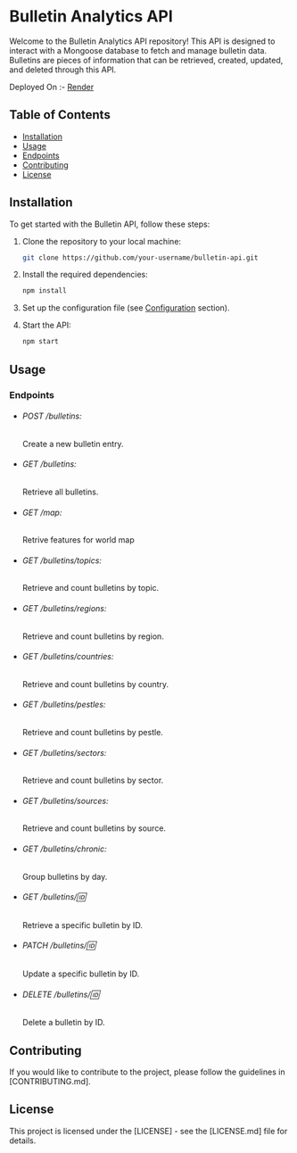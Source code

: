 # Bulletin Analytics API

Welcome to the Bulletin Analytics API repository! This API is designed to interact with a Mongoose database to fetch and manage bulletin data. Bulletins are pieces of information that can be retrieved, created, updated, and deleted through this API.

Deployed On :- [Render](https://bulletin-analytics-api.onrender.com/)

## Table of Contents

- [Installation](#installation)
- [Usage](#usage)
- [Endpoints](#endpoints)
- [Contributing](#contributing)
- [License](#license)

## Installation

To get started with the Bulletin API, follow these steps:

1. Clone the repository to your local machine:

   ```bash
   git clone https://github.com/your-username/bulletin-api.git
   ```

2. Install the required dependencies:

   ```bash
   npm install
   ```

3. Set up the configuration file (see [Configuration](#configuration) section).

4. Start the API:

   ```bash
   npm start
   ```

## Usage

### Endpoints

- ######  POST /bulletins:
     Create a new bulletin entry.

- ######  GET /bulletins:
     Retrieve all bulletins.

- ######  GET /map:
     Retrive features for world map 

- ######  GET /bulletins/topics:
     Retrieve and count bulletins by topic.

- ######  GET /bulletins/regions:
     Retrieve and count bulletins by region.

- ######  GET /bulletins/countries:
     Retrieve and count bulletins by country.

- ######  GET /bulletins/pestles:
     Retrieve and count bulletins by pestle.

- ######  GET /bulletins/sectors:
     Retrieve and count bulletins by sector.

- ######  GET /bulletins/sources:
     Retrieve and count bulletins by source.

- ######  GET /bulletins/chronic:
     Group bulletins by day.

- ######  GET /bulletins/:id:
     Retrieve a specific bulletin by ID.

- ######  PATCH /bulletins/:id:
     Update a specific bulletin by ID.

- ######  DELETE /bulletins/:id:
     Delete a bulletin by ID.

## Contributing
If you would like to contribute to the project, please follow the guidelines in [CONTRIBUTING.md].

## License
This project is licensed under the [LICENSE] - see the [LICENSE.md] file for details.
